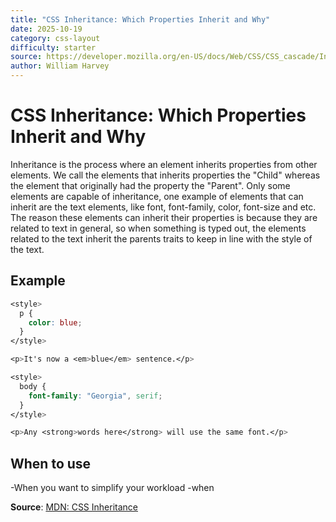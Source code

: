 ```yaml
---
title: "CSS Inheritance: Which Properties Inherit and Why"
date: 2025-10-19
category: css-layout
difficulty: starter
source: https://developer.mozilla.org/en-US/docs/Web/CSS/CSS_cascade/Inheritance
author: William Harvey
---
```


# CSS Inheritance: Which Properties Inherit and Why

Inheritance is the process where an element inherits properties from other elements. We call the elements that inherits properties the "Child" whereas the element that originally had the property the "Parent". Only some elements are capable of inheritance, one example of elements that can inherit are the text elements, like font, font-family, color, font-size and etc. The reason these elements can inherit their properties is because they are related to text in general, so when something is typed out, the elements related to the text inherit the parents traits to keep in line with the style of the text.

## Example

```css
<style>
  p {
    color: blue;
  }
</style>

<p>It's now a <em>blue</em> sentence.</p>

<style>
  body {
    font-family: "Georgia", serif;
  }
</style>

<p>Any <strong>words here</strong> will use the same font.</p>
```

## When to use
-When you want to simplify your workload
-when 

**Source**: [MDN: CSS Inheritance](https://developer.mozilla.org/en-US/docs/Web/CSS/CSS_cascade/Inheritance)
